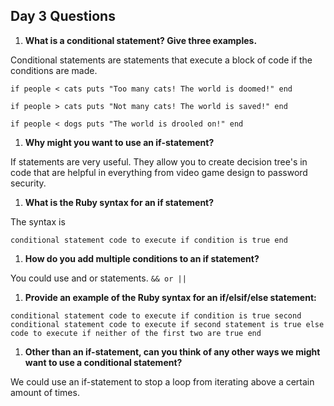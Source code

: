 ## Day 3 Questions

1. **What is a conditional statement? Give three examples.**

Conditional statements are statements that execute a block of code if the conditions are made.

`if people < cats
  puts "Too many cats! The world is doomed!"
end`

`if people > cats
  puts "Not many cats! The world is saved!"
end`

`if people < dogs
  puts "The world is drooled on!"
end`
1. **Why might you want to use an if-statement?**

If statements are very useful. They allow you to create decision tree's in code that are helpful in everything from video game design to password security.


1. **What is the Ruby syntax for an if statement?**

The syntax is

`conditional statement
  code to execute if condition is true
end `


1. **How do you add multiple conditions to an if statement?**

You could use and or statements.
`&& or ||`

1. **Provide an example of the Ruby syntax for an if/elsif/else statement:**

`conditional statement
  code to execute if condition is true
 second conditional statement
  code to execute if second statement is true
 else
  code to execute if neither of the first two are true
end `

1. **Other than an if-statement, can you think of any other ways we might want to use a conditional statement?**

We could use an if-statement to stop a loop from iterating above a certain amount of times.
